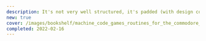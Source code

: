 ```yaml
---
description: It's not very well structured, it's padded (with design considerations and BASIC routines), and it has lots of bugs, but nonetheless, I find it a good introduction to C64 ASM games programming
new: true
cover: /images/bookshelf/machine_code_games_routines_for_the_commodore_64.jpg
completed: 2022-02-16
---
```


